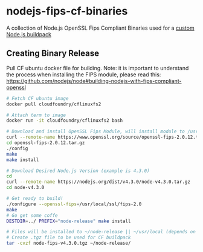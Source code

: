 # nodejs-fips-cf-binaries

A collection of Node.js OpenSSL Fips Compliant Binaries used for a [custom Node.js buildpack](https://github.com/ScottONeal/nodejs-buildpack)

## Creating Binary Release

Pull CF ubuntu docker file for building. Note: it is important to understand the process when installing the FIPS module, please read this: https://github.com/nodejs/node#building-nodejs-with-fips-compliant-openssl

```bash
# Fetch CF ubuntu image
docker pull cloudfoundry/cflinuxfs2

# Attach term to image
docker run -it cloudfoundry/cflinuxfs2 bash

# Download and install OpenSSL Fips Module, will install module to /usr/local/ssl/fips-2.0/
curl --remote-name https://www.openssl.org/source/openssl-fips-2.0.12.tar.gz
cd openssl-fips-2.0.12.tar.gz
./config
make
make install

# Download Desired Node.js Version (example is 4.3.0)
cd
curl --remote-name https://nodejs.org/dist/v4.3.0/node-v4.3.0.tar.gz
cd node-v4.3.0

# Get ready to build!
./configure --openssl-fips=/usr/local/ssl/fips-2.0
make
# Go get some coffe
DESTDIR=../ PREFIX="node-release" make install

# Files will be installed to ~/node-release || ~/usr/local (depends on source building from)
# Create .tgz file to be used for CF buildpack
tar -cvzf node-fips-v4.3.0.tgz ~/node-release/
```
